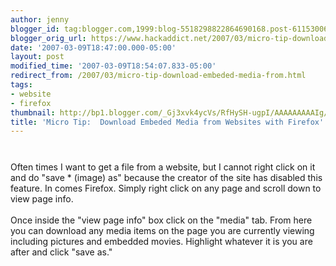 ```yaml
---
author: jenny
blogger_id: tag:blogger.com,1999:blog-5518298822864690168.post-6115300628516989855
blogger_orig_url: https://www.hackaddict.net/2007/03/micro-tip-download-embeded-media-from.html
date: '2007-03-09T18:47:00.000-05:00'
layout: post
modified_time: '2007-03-09T18:54:07.833-05:00'
redirect_from: /2007/03/micro-tip-download-embeded-media-from.html
tags:
- website
- firefox
thumbnail: http://bp1.blogger.com/_Gj3xvk4ycVs/RfHySH-ugpI/AAAAAAAAAIg/IglP1rhrweE/s72-c/ishot-2.jpg
title: 'Micro Tip:  Download Embeded Media from Websites with Firefox'
---
```


<img alt="" border="0" id="BLOGGER_PHOTO_ID_5040075851198005906" src="{{ site.url }}/assets/images/2007-03-09-image-0000.jpg" style="margin: 0px auto 10px; display: block; text-align: center; "/><br/>Often times I want to get a file from a website, but I cannot right click on it and do "save * (image) as" because the creator of the site has disabled this feature.  In comes Firefox.  Simply right click on any page and scroll down to view page info.<br/><br/>Once inside the "view page info" box click on the "media" tab.  From here you can download any media items on the page you are currently viewing including pictures and embedded movies.  Highlight whatever it is you are after and click "save as."<br/><br/><img alt="" border="0" id="BLOGGER_PHOTO_ID_5040077165457998498" src="{{ site.url }}/assets/images/2007-03-09-image-0001.jpg" style="margin: 0px auto 10px; display: block; text-align: center; "/>